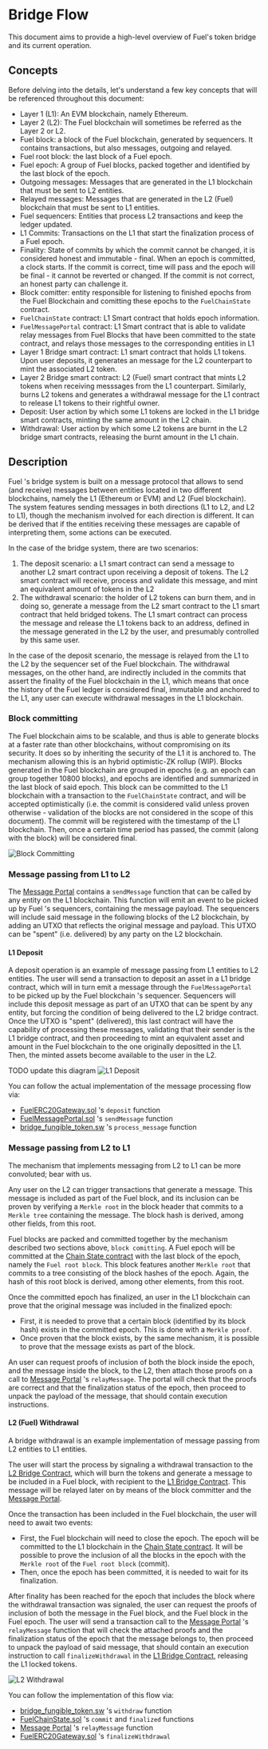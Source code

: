 # Bridge Flow

This document aims to provide a high-level overview of Fuel's token bridge and its current operation.

## Concepts

Before delving into the details, let's understand a few key concepts that will be referenced throughout this document:

- Layer 1 (L1): An EVM blockchain, namely Ethereum.
- Layer 2 (L2): The Fuel blockchain will sometimes be referred as the Layer 2 or L2.
- Fuel block: a block of the Fuel blockchain, generated by sequencers. It contains transactions, but also messages, outgoing and relayed.
- Fuel root block: the last block of a Fuel epoch. 
- Fuel epoch: A group of Fuel blocks, packed together and identified by the last block of the epoch.
- Outgoing messages: Messages that are generated in the L1 blockchain that must be sent to L2 entities.
- Relayed messages: Messages that are generated in the L2 (Fuel) blockchain that must be sent to L1 entities.
- Fuel sequencers: Entities that process L2 transactions and keep the ledger updated.
- L1 Commits: Transactions on the L1 that start the finalization process of a Fuel epoch.
- Finality: State of commits by which the commit cannot be changed, it is considered honest and immutable - final. When an epoch is committed, a clock starts. If the commit is correct, time will pass and the epoch will be final - it cannot be reverted or changed. If the commit is not correct, an honest party can challenge it.
- Block comitter: entity responsible for listening to finished epochs from the Fuel Blockchain and comitting these epochs to the `FuelChainState` contract.
- `FuelChainState` contract: L1 Smart contract that holds epoch information.
- `FuelMessagePortal` contract: L1 Smart contract that is able to validate relay messages from Fuel Blocks that have been committed to the state contract, and relays those messages to the corresponding entities in L1
- Layer 1 Bridge smart contract: L1 smart contract that holds L1 tokens. Upon user deposits, it generates an message for the L2 counterpart to mint the associated L2 token.
- Layer 2 Bridge smart contract: L2 (Fuel) smart contract that mints L2 tokens when receiving messsages from the L1 counterpart. Similarly, burns L2 tokens and generates a withdrawal message for the L1 contract to release L1 tokens to their rightful owner.
- Deposit: User action by which some L1 tokens are locked in the L1 bridge smart contracts, minting the same amount in the L2 chain.
- Withdrawal: User action by which some L2 tokens are burnt in the L2 bridge smart contracts, releasing the burnt amount in the L1 chain.

## Description

Fuel 's bridge system is built on a message protocol that allows to send (and receive) messages between entities located in two different blockchains, namely the L1 (Ethereum or EVM) and L2 (Fuel blockchain). The system features sending messages in both directions (L1 to L2, and L2 to L1), though the mechanism involved for each direction is different. It can be derived that if the entities receiving these messages are capable of interpreting them, some actions can be executed. 

In the case of the bridge system, there are two scenarios:
1. The deposit scenario: a L1 smart contract can send a message to another L2 smart contract upon receiving a deposit of tokens. The L2 smart contract will receive, process and validate this message, and mint an equivalent amount of tokens in the L2
2. The withdrawal scenario: the holder of L2 tokens can burn them, and in doing so, generate a message from the L2 smart contract to the L1 smart contract that held bridged tokens. The L1 smart contract can process the message and release the L1 tokens back to an address, defined in the message generated in the L2 by the user, and presumably controlled by this same user.

In the case of the deposit scenario, the message is relayed from the L1 to the L2 by the sequencer set of the Fuel blockchain. The withdrawal messages, on the other hand, are indirectly included in the commits that assert the finality of the Fuel blockchain in the L1, which means that once the history of the Fuel ledger is considered final, immutable and anchored to the L1, any user can execute withdrawal messages in the L1 blockchain.

### Block committing

The Fuel blockchain aims to be scalable, and thus is able to generate blocks at a faster rate than other blockchains, without compromising on its security. It does so by inheriting the security of the L1 it is anchored to. The mechanism allowing this is an hybrid optimistic-ZK rollup (WIP). Blocks generated in the Fuel blockchain are grouped in epochs (e.g. an epoch can group together 10800 blocks), and epochs are identified and summarized in the last block of said epoch. This block can be committed to the L1 blockchain with a transaction to the `FuelChainState` contract, and will be accepted optimistically (i.e. the commit is considered valid unless proven otherwise - validation of the blocks are not considered in the scope of this document). The commit will be registered with the timestamp of the L1 blockchain. Then, once a certain time period has passed, the commit (along with the block) will be considered final. 

![Block Committing](block_committing.png)

### Message passing from L1 to L2

The [Message Portal](../packages/portal-contracts/contracts/fuelchain/FuelMessagePortal.sol) contains a `sendMessage` function that can be called by any entity on the L1 blockchain. This function will emit an event to be picked up by Fuel 's sequencers, containing the message payload. The sequencers will include said message in the following blocks of the L2 blockchain, by adding an UTXO that reflects the original message and payload. This UTXO can be "spent" (i.e. delivered) by any party on the L2 blockchain.

#### L1 Deposit

A deposit operation is an example of message passing from L1 entities to L2 entities. The user will send a transaction to deposit an asset in a L1 bridge contract, which will in turn emit a message through the `FuelMessagePortal` to be picked up by the Fuel blockchain 's sequencer. Sequencers will include this deposit message as part of an UTXO that can be spent by any entity, but forcing the condition of being delivered to the L2 bridge contract. Once the UTXO is "spent" (delivered), this last contract will have the capability of processing these messages, validating that their sender is the L1 bridge contract, and then proceeding to mint an equivalent asset and amount in the Fuel blockchain to the one originally depositted in the L1. Then, the minted assets become available to the user in the L2.

TODO update this diagram
![L1 Deposit](l1_deposit.png)

You can follow the actual implementation of the message processing flow via:
- [FuelERC20Gateway.sol](../packages/portal-contracts/contracts/messaging/gateway/FuelERC20Gateway.sol) 's `deposit` function
- [FuelMessagePortal.sol](../packages/portal-contracts/contracts/fuelchain/FuelMessagePortal.sol) 's `sendMessage` function
- [bridge_fungible_token.sw](../packages/fungible-token/bridge-fungible-token/src/bridge_fungible_token.sw) 's `process_message` function

### Message passing from L2 to L1

The mechanism that implements messaging from L2 to L1 can be more convoluted; bear with us. 

Any user on the L2 can trigger transactions that generate a message. This message is included as part of the Fuel block, and its inclusion can be proven by verifying a `Merkle root` in the block header that commits to a `Merkle tree` containing the message. The block hash is derived, among other fields, from this root.

Fuel blocks are packed and committed together by the mechanism described two sections above, `block comitting`. A Fuel epoch will be committed at the [Chain State contract](../packages/portal-contracts/contracts/fuelchain/FuelChainState.sol) with the last block of the epoch, namely the `Fuel root block`. This block features another `Merkle root` that commits to a tree consisting of the block hashes of the epoch. Again, the hash of this root block is derived, among other elements, from this root.

Once the committed epoch has finalized, an user in the L1 blockchain can prove that the original message was included in the finalized epoch:
- First, it is needed to prove that a certain block (identified by its block hash) exists in the committed epoch. This is done with a `Merkle proof`.
- Once proven that the block exists, by the same mechanism, it is possible to prove that the message exists as part of the block.

An user can request proofs of inclusion of both the block inside the epoch, and the message inside the block, to the L2, then attach those proofs on a call to [Message Portal](../packages/portal-contracts/contracts/fuelchain/FuelMessagePortal.sol) 's `relayMessage`. The portal will check that the proofs are correct and that the finalization status of the epoch, then proceed to unpack the payload of the message, that should contain execution instructions.

#### L2 (Fuel) Withdrawal

A bridge withdrawal is an example implementation of message passing from L2 entities to L1 entities.

The user will start the process by signaling a withdrawal transaction to the [L2 Bridge Contract](../packages/fungible-token/bridge-fungible-token/src/bridge_fungible_token.sw), which will burn the tokens and generate a message to be included in a Fuel block, with recipient to the [L1 Bridge Contract](../packages/portal-contracts/contracts/messaging/gateway/FuelERC20Gateway.sol). This message will be relayed later on by means of the block committer and the [Message Portal](../packages/portal-contracts/contracts/fuelchain/FuelMessagePortal.sol).

Once the transaction has been included in the Fuel blockchain, the user will need to await two events:
- First, the Fuel blockchain will need to close the epoch. The epoch will be committed to the L1 blockchain in the [Chain State contract](../packages/portal-contracts/contracts/fuelchain/FuelChainState.sol). It will be possible to prove the inclusion of all the blocks in the epoch with the `Merkle root` of the `Fuel root block` (commit).
- Then, once the epoch has been committed, it is needed to wait for its finalization.

After finality has been reached for the epoch that includes the block where the withdrawal transaction was signaled, the user can request the proofs of inclusion of both the message in the Fuel block, and the Fuel block in the Fuel epoch. The user will send a transaction call to the [Message Portal](../packages/portal-contracts/contracts/fuelchain/FuelMessagePortal.sol) 's `relayMessage` function that will check the attached proofs and the finalization status of the epoch that the message belongs to, then proceed to unpack the payload of said message, that should contain an execution instruction to call `finalizeWithdrawal` in  the [L1 Bridge Contract](../packages/portal-contracts/contracts/messaging/gateway/FuelERC20Gateway.sol), releasing the L1 locked tokens.

![L2 Withdrawal](l2_withdrawal.png)

You can follow the implementation of this flow via:
- [bridge_fungible_token.sw](../packages/fungible-token/bridge-fungible-token/src/bridge_fungible_token.sw) 's `withdraw` function
- [FuelChainState.sol](../packages/portal-contracts/contracts/fuelchain/FuelChainState.sol) 's `commit` and `finalized` functions
- [Message Portal](../packages/portal-contracts/contracts/fuelchain/FuelMessagePortal.sol) 's `relayMessage` function
- [FuelERC20Gateway.sol](../packages/portal-contracts/contracts/messaging/gateway/FuelERC20Gateway.sol) 's `finalizeWithdrawal`